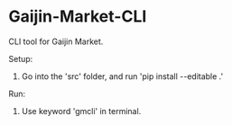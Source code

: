 # Gaijin-Market-CLI
 CLI tool for Gaijin Market.


Setup:
1. Go into the 'src' folder, and run 'pip install --editable .'

Run:
1. Use keyword 'gmcli' in terminal.
